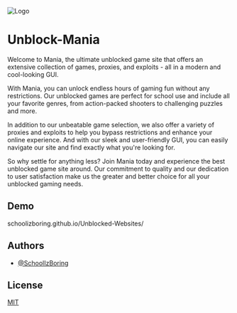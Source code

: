 
![Logo](https://raw.githubusercontent.com/SchoolIzBoring/Unblocked-Websites/main/logo.png)


# Unblock-Mania

Welcome to Mania, the ultimate unblocked game site that offers an extensive collection of games, proxies, and exploits - all in a modern and cool-looking GUI.

With Mania, you can unlock endless hours of gaming fun without any restrictions. Our unblocked games are perfect for school use and include all your favorite genres, from action-packed shooters to challenging puzzles and more.

In addition to our unbeatable game selection, we also offer a variety of proxies and exploits to help you bypass restrictions and enhance your online experience. And with our sleek and user-friendly GUI, you can easily navigate our site and find exactly what you're looking for.

So why settle for anything less? Join Mania today and experience the best unblocked game site around. Our commitment to quality and our dedication to user satisfaction make us the greater and better choice for all your unblocked gaming needs.

## Demo
schoolizboring.github.io/Unblocked-Websites/


## Authors

- [@SchoolIzBoring](https://github.com/SchoolIzBoring)


## License

[MIT](https://choosealicense.com/licenses/mit/)

